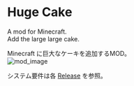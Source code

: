# Huge Cake

A mod for Minecraft.  
Add the large large cake.

Minecraft に巨大なケーキを追加するMOD。  
![mod_image](https://github.com/lichtmec/HugeCake/tree/master/doc/mod_image.png)  

システム要件は各 [Release](https://github.com/lichtmec/HugeCake/releases) を参照。
